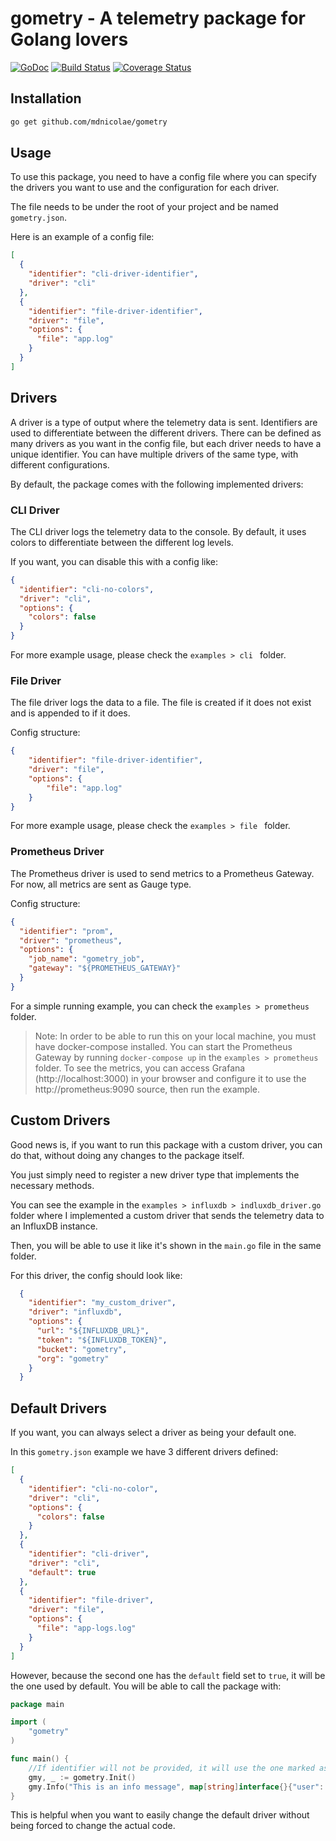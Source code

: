 # gometry - A telemetry package for Golang lovers

[![GoDoc](https://godoc.org/github.com/mdnicolae/gometry?status.svg)](https://godoc.org/github.com/mdnicolae/gometry)
[![Build Status](https://app.travis-ci.com/mdnicolae/gometry.svg?token=xMRafMALnLewDSGZzBGz)](https://app.travis-ci.com/mdnicolae/gometry)
[![Coverage Status](https://coveralls.io/repos/github/mdnicolae/gometry/badge.svg?branch=main)](https://coveralls.io/github/mdnicolae/gometry?branch=main)


## Installation

```bash
go get github.com/mdnicolae/gometry
```

## Usage

To use this package, you need to have a config file 
where you can specify the drivers you want to use and
the configuration for each driver.

The file needs to be under the root of your project and be named `gometry.json`.

Here is an example of a config file:

```json
[
  {
    "identifier": "cli-driver-identifier",
    "driver": "cli"
  },
  {
    "identifier": "file-driver-identifier",
    "driver": "file",
    "options": {
      "file": "app.log"
    }
  }
]
```

## Drivers

A driver is a type of output where the telemetry data is sent. Identifiers are used to differentiate between the different drivers.
There can be defined as many drivers as you want in the config file, but each driver needs to have a unique identifier. 
You can have multiple drivers of the same type, with different configurations.

By default, the package comes with the following implemented drivers:

### CLI Driver
The CLI driver logs the telemetry data to the console. By default,
it uses colors to differentiate between the different log levels.

If you want, you can disable this with a config like:

```json
{
  "identifier": "cli-no-colors",
  "driver": "cli",
  "options": {
    "colors": false
  }
}
```

For more example usage, please check the `examples > cli ` folder.

### File Driver

The file driver logs the data to a file. The file is created if it does not exist and is appended to if it does.

Config structure:
    
```json
{
    "identifier": "file-driver-identifier",
    "driver": "file",
    "options": {
        "file": "app.log"
    }
}
```

For more example usage, please check the `examples > file ` folder.

### Prometheus Driver

The Prometheus driver is used to send metrics to a Prometheus Gateway. For now, all metrics are sent as Gauge type.

Config structure:

```json
{
  "identifier": "prom",
  "driver": "prometheus",
  "options": {
    "job_name": "gometry_job",
    "gateway": "${PROMETHEUS_GATEWAY}"
  }
}
```
For a simple running example, you can check the `examples > prometheus` folder.
> Note: In order to be able to run this on your local machine, you must have docker-compose installed.
> You can start the Prometheus Gateway by running `docker-compose up` in the `examples > prometheus` folder. 
> To see the metrics, you can access Grafana (http://localhost:3000) in your browser and configure it to use the
> http://prometheus:9090 source, then run the example.


## Custom Drivers

Good news is, if you want to run this package with a custom driver, you can do that, without doing any changes to the package itself.

You just simply need to register a new driver type that implements the necessary methods.

You can see the example in the `examples > influxdb > indluxdb_driver.go` folder where I implemented a custom driver that sends the telemetry data to an InfluxDB instance.

Then, you will be able to use it like it's shown in the `main.go` file in the same folder.

For this driver, the config should look like:
    
```json
  {
    "identifier": "my_custom_driver",
    "driver": "influxdb",
    "options": {
      "url": "${INFLUXDB_URL}",
      "token": "${INFLUXDB_TOKEN}",
      "bucket": "gometry",
      "org": "gometry"
    }
  }
```


## Default Drivers

If you want, you can always select a driver as being your default one.

In this `gometry.json` example we have 3 different drivers defined:

```json
[
  {
    "identifier": "cli-no-color",
    "driver": "cli",
    "options": {
      "colors": false
    }
  },
  {
    "identifier": "cli-driver",
    "driver": "cli",
    "default": true
  },
  {
    "identifier": "file-driver",
    "driver": "file",
    "options": {
      "file": "app-logs.log"
    }
  }
]
```

However, because the second one has the `default` field set to `true`, it will be the one used by default.
You will be able to call the package with:

```go
package main

import (
	"gometry"
)

func main() {
	//If identifier will not be provided, it will use the one marked as default in the gometry.json file
	gmy, _ := gometry.Init()
    gmy.Info("This is an info message", map[string]interface{}{"user": "john_doe"})
}
```

This is helpful when you want to easily change the default driver without being forced to change the actual code.

